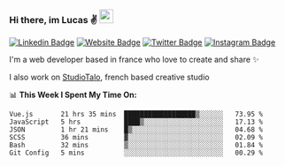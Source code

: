 ### Hi there, im Lucas ✌️ <img src="https://media.giphy.com/media/hvRJCLFzcasrR4ia7z/giphy.gif" width="25px">
[![Linkedin Badge](https://img.shields.io/badge/-LinkedIn-0e76a8?style=flat-square&logo=Linkedin&logoColor=white)](https://www.linkedin.com/in/lucasbellier/)
[![Website Badge](https://img.shields.io/badge/Website-3b5998?style=flat-square&logo=google-chrome&logoColor=white)](https://lucasblr.fr)
[![Twitter Badge](https://img.shields.io/badge/-Twitter-00acee?style=flat-square&logo=Twitter&logoColor=white)](https://twitter.com/ImJustLucas_)
[![Instagram Badge](https://img.shields.io/badge/-Instagram-e4405f?style=flat-square&logo=Instagram&logoColor=white)](https://instagram.com/luuucas.blr/)

I'm a web developer based in france who love to create and share ✨

I also work on [StudioTalo](https://talodev.fr), french based creative studio

📊 **This Week I Spent My Time On:**
<!--START_SECTION:waka-->

```text
Vue.js       21 hrs 35 mins  ██████████████████▒░░░░░░   73.95 %
JavaScript   5 hrs           ████▒░░░░░░░░░░░░░░░░░░░░   17.13 %
JSON         1 hr 21 mins    █▒░░░░░░░░░░░░░░░░░░░░░░░   04.68 %
SCSS         36 mins         ▓░░░░░░░░░░░░░░░░░░░░░░░░   02.09 %
Bash         32 mins         ▒░░░░░░░░░░░░░░░░░░░░░░░░   01.84 %
Git Config   5 mins          ░░░░░░░░░░░░░░░░░░░░░░░░░   00.29 %
```

<!--END_SECTION:waka-->
